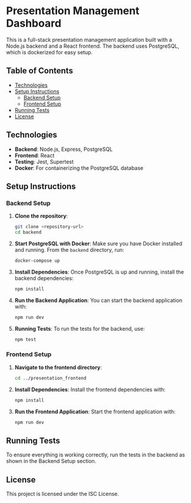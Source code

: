 
# Presentation Management Dashboard

This is a full-stack presentation management application built with a Node.js backend and a React frontend. The backend uses PostgreSQL, which is dockerized for easy setup.

## Table of Contents

- [Technologies](#technologies)
- [Setup Instructions](#setup-instructions)
  - [Backend Setup](#backend-setup)
  - [Frontend Setup](#frontend-setup)
- [Running Tests](#running-tests)
- [License](#license)

## Technologies

- **Backend**: Node.js, Express, PostgreSQL
- **Frontend**: React
- **Testing**: Jest, Supertest
- **Docker**: For containerizing the PostgreSQL database

## Setup Instructions

### Backend Setup

1. **Clone the repository**:
   ```bash
   git clone <repository-url>
   cd backend
   ```

2. **Start PostgreSQL with Docker**:
   Make sure you have Docker installed and running. From the `backend` directory, run:
   ```bash
   docker-compose up
   ```

3. **Install Dependencies**:
   Once PostgreSQL is up and running, install the backend dependencies:
   ```bash
   npm install
   ```

4. **Run the Backend Application**:
   You can start the backend application with:
   ```bash
   npm run dev
   ```

5. **Running Tests**:
   To run the tests for the backend, use:
   ```bash
   npm test
   ```

### Frontend Setup

1. **Navigate to the frontend directory**:
   ```bash
   cd ../presentation_frontend
   ```

2. **Install Dependencies**:
   Install the frontend dependencies with:
   ```bash
   npm install
   ```

3. **Run the Frontend Application**:
   Start the frontend application with:
   ```bash
   npm run dev
   ```

## Running Tests

To ensure everything is working correctly, run the tests in the backend as shown in the Backend Setup section.

## License

This project is licensed under the ISC License.
